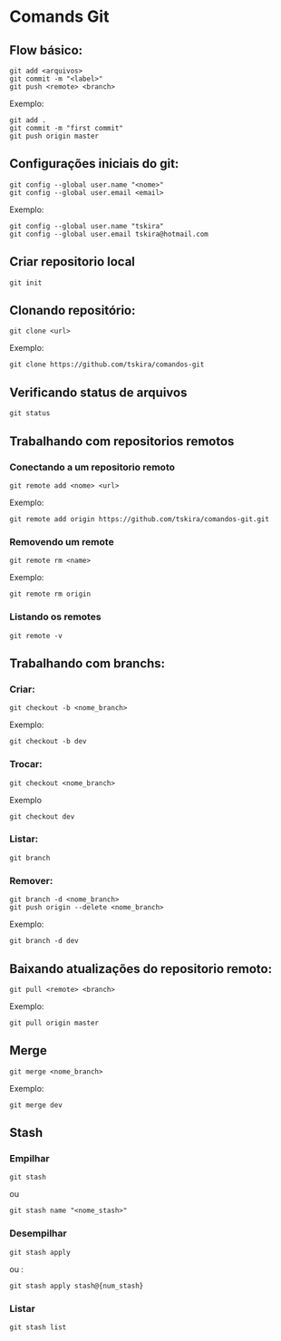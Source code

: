 # Comands Git

## Flow básico:

``` 
git add <arquivos>
git commit -m "<label>"
git push <remote> <branch>
```

Exemplo:

```
git add . 
git commit -m "first commit"
git push origin master

```

## Configurações iniciais do git:

```
git config --global user.name "<nome>"
git config --global user.email <email>
```

Exemplo:

```
git config --global user.name "tskira"
git config --global user.email tskira@hotmail.com
```

## Criar repositorio local

```
git init
```

## Clonando repositório:

```
git clone <url>
```
Exemplo:

```
git clone https://github.com/tskira/comandos-git
```

## Verificando status de arquivos

```
git status
```

## Trabalhando com repositorios remotos

### Conectando a um repositorio remoto

```
git remote add <nome> <url>
```

Exemplo: 

```
git remote add origin https://github.com/tskira/comandos-git.git
```

### Removendo um remote

```
git remote rm <name>
```
Exemplo:

```
git remote rm origin
```

### Listando os remotes

```
git remote -v
```

## Trabalhando com branchs:

### Criar: 

```
git checkout -b <nome_branch>
```
Exemplo: 

```
git checkout -b dev
```

### Trocar:

```
git checkout <nome_branch>
```

Exemplo

```
git checkout dev
```

### Listar:

```
git branch
```
### Remover: 
```
git branch -d <nome_branch>
git push origin --delete <nome_branch>
```

Exemplo:

```
git branch -d dev
```

## Baixando atualizações do repositorio remoto:

```
git pull <remote> <branch>
```

Exemplo:

```
git pull origin master
```

## Merge

```
git merge <nome_branch>
```

Exemplo:

```
git merge dev
```

## Stash

### Empilhar
```
git stash
```
ou

```
git stash name "<nome_stash>"
```
### Desempilhar

``` 
git stash apply 
```

ou :

```
git stash apply stash@{num_stash}
```

### Listar

```
git stash list
```


